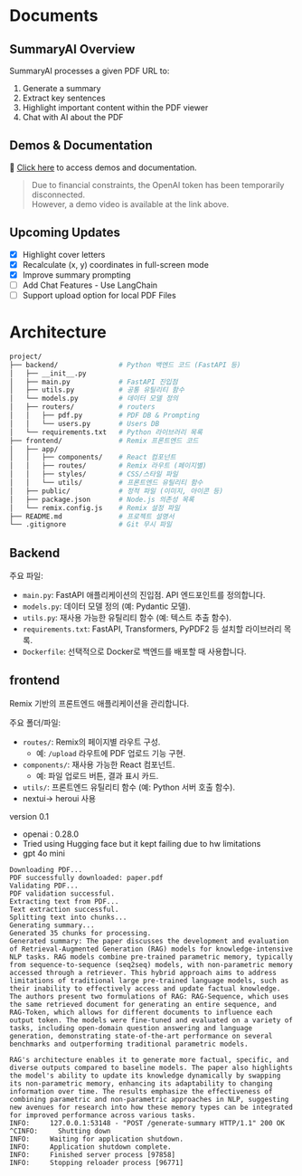 # Documents

## SummaryAI Overview

SummaryAI processes a given PDF URL to:

1. Generate a summary
2. Extract key sentences
3. Highlight important content within the PDF viewer
4. Chat with AI about the PDF

## Demos & Documentation

📌 [Click here](https://bit.ly/summary-ai-june-park) to access demos and documentation.

> Due to financial constraints, the OpenAI token has been temporarily disconnected.  
> However, a demo video is available at the link above.

## Upcoming Updates

- [x] Highlight cover letters
- [x] Recalculate (x, y) coordinates in full-screen mode
- [x] Improve summary prompting
- [ ] Add Chat Features - Use LangChain
- [ ] Support upload option for local PDF Files

# Architecture

```bash
project/
├── backend/               # Python 백엔드 코드 (FastAPI 등)
│   ├── __init__.py
│   ├── main.py            # FastAPI 진입점
│   ├── utils.py           # 공통 유틸리티 함수
│   └── models.py          # 데이터 모델 정의
│   ├── routers/           # routers
│   │   ├── pdf.py         # PDF DB & Prompting
│   │   └── users.py       # Users DB
│   └── requirements.txt   # Python 라이브러리 목록
├── frontend/              # Remix 프론트엔드 코드
│   ├── app/
│   │   ├── components/    # React 컴포넌트
│   │   ├── routes/        # Remix 라우트 (페이지별)
│   │   ├── styles/        # CSS/스타일 파일
│   │   └── utils/         # 프론트엔드 유틸리티 함수
│   ├── public/            # 정적 파일 (이미지, 아이콘 등)
│   ├── package.json       # Node.js 의존성 목록
│   └── remix.config.js    # Remix 설정 파일
├── README.md              # 프로젝트 설명서
└── .gitignore             # Git 무시 파일
```

## Backend

주요 파일:

- `main.py`: FastAPI 애플리케이션의 진입점. API 엔드포인트를 정의합니다.
- `models.py`: 데이터 모델 정의 (예: Pydantic 모델).
- `utils.py`: 재사용 가능한 유틸리티 함수 (예: 텍스트 추출 함수).
- `requirements.txt`: FastAPI, Transformers, PyPDF2 등 설치할 라이브러리 목록.
- `Dockerfile`: 선택적으로 Docker로 백엔드를 배포할 때 사용합니다.

## frontend

Remix 기반의 프론트엔드 애플리케이션을 관리합니다.

주요 폴더/파일:

- `routes/`: Remix의 페이지별 라우트 구성.
  - 예: `/upload` 라우트에 PDF 업로드 기능 구현.
- `components/`: 재사용 가능한 React 컴포넌트.
  - 예: 파일 업로드 버튼, 결과 표시 카드.
- `utils/`: 프론트엔드 유틸리티 함수 (예: Python 서버 호출 함수).
- nextui-> heroui 사용

version 0.1

- openai : 0.28.0
- Tried using Hugging face but it kept failing due to hw limitations
- gpt 4o mini

```
Downloading PDF...
PDF successfully downloaded: paper.pdf
Validating PDF...
PDF validation successful.
Extracting text from PDF...
Text extraction successful.
Splitting text into chunks...
Generating summary...
Generated 35 chunks for processing.
Generated summary: The paper discusses the development and evaluation of Retrieval-Augmented Generation (RAG) models for knowledge-intensive NLP tasks. RAG models combine pre-trained parametric memory, typically from sequence-to-sequence (seq2seq) models, with non-parametric memory accessed through a retriever. This hybrid approach aims to address limitations of traditional large pre-trained language models, such as their inability to effectively access and update factual knowledge. The authors present two formulations of RAG: RAG-Sequence, which uses the same retrieved document for generating an entire sequence, and RAG-Token, which allows for different documents to influence each output token. The models were fine-tuned and evaluated on a variety of tasks, including open-domain question answering and language generation, demonstrating state-of-the-art performance on several benchmarks and outperforming traditional parametric models.

RAG's architecture enables it to generate more factual, specific, and diverse outputs compared to baseline models. The paper also highlights the model's ability to update its knowledge dynamically by swapping its non-parametric memory, enhancing its adaptability to changing information over time. The results emphasize the effectiveness of combining parametric and non-parametric approaches in NLP, suggesting new avenues for research into how these memory types can be integrated for improved performance across various tasks.
INFO:     127.0.0.1:53148 - "POST /generate-summary HTTP/1.1" 200 OK
^CINFO:     Shutting down
INFO:     Waiting for application shutdown.
INFO:     Application shutdown complete.
INFO:     Finished server process [97858]
INFO:     Stopping reloader process [96771]
```
